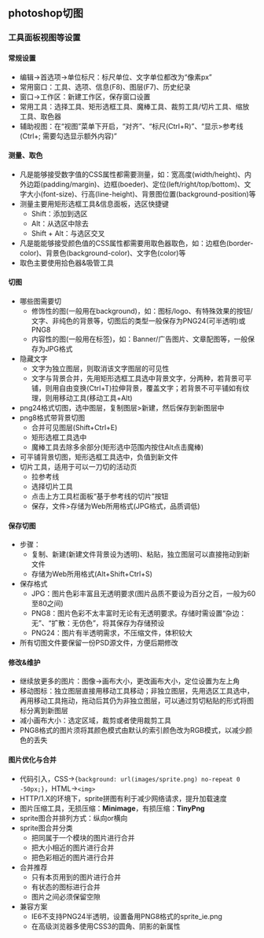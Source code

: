 ## photoshop切图
### 工具面板视图等设置
#### 常规设置
* 编辑→首选项→单位标尺：标尺单位、文字单位都改为“像素px”
* 常用窗口：工具、选项、信息(F8)、图层(F7)、历史纪录
* 窗口→工作区：新建工作区，保存窗口设置
* 常用工具：选择工具、矩形选框工具、魔棒工具、裁剪工具/切片工具、缩放工具、取色器
* 辅助视图：在“视图”菜单下开启，“对齐”、“标尺(Ctrl+R)”、“显示>参考线(Ctrl+; 需要勾选显示额外内容)”

#### 测量、取色
* 凡是能够接受数字值的CSS属性都需要测量，如：宽高度(width/height)、内外边距(padding/margin)、边框(boeder)、定位(left/right/top/bottom)、文字大小(font-size)、行高(line-height)、背景图位置(background-position)等
* 测量主要用矩形选框工具&信息面板，选区快捷键  
	* Shift：添加到选区  
	* Alt：从选区中除去  
	* Shift + Alt：与选区交叉
* 凡是能能够接受颜色值的CSS属性都需要用取色器取色，如：边框色(border-color)、背景色(background-color)、文字色(color)等
* 取色主要使用拾色器&吸管工具

#### 切图
* 哪些图需要切
	* 修饰性的图(一般用在background)，如：图标/logo、有特殊效果的按钮/文字、非纯色的背景等，切图后的类型一般保存为PNG24(可半透明)或PNG8
	* 内容性的图(一般用在<img>标签)，如：Banner/广告图片、文章配图等，一般保存为JPG格式
* 隐藏文字
	* 文字为独立图层，则取消该文字图层的可见性
	* 文字与背景合并，先用矩形选框工具选中背景文字，分两种，若背景可平铺，则用自由变换(Ctrl+T)拉伸背景，覆盖文字；若背景不可平铺如有纹理，则用移动工具(移动工具+Alt)
* png24格式切图，选中图层，复制图层>新建，然后保存到新图层中
* png8格式带背景切图
	* 合并可见图层(Shift+Ctrl+E)
	* 矩形选框工具选中
	* 魔棒工具去除多余部分(矩形选中范围内按住Alt点击魔棒)
* 可平铺背景切图，矩形选框工具选中，负值到新文件
* 切片工具，适用于可以一刀切的活动页
	* 拉参考线
	* 选择切片工具
	* 点击上方工具栏面板“基于参考线的切片”按钮
	* 保存，文件>存储为Web所用格式(JPG格式，品质调低)

#### 保存切图
* 步骤：
	* 复制、新建(新建文件背景设为透明)、粘贴，独立图层可以直接拖动到新文件
	* 存储为Web所用格式(Alt+Shift+Ctrl+S)
* 保存格式
	* JPG：图片色彩丰富且无透明要求(图片品质不要设为百分之百，一般为60至80之间)
	* PNG8：图片色彩不太丰富时无论有无透明要求。存储时需设置“杂边：无”、“扩散：无仿色”，将其保存为存储预设
	* PNG24：图片有半透明需求，不压缩文件，体积较大
* 所有切图文件要保留一份PSD源文件，方便后期修改

#### 修改&维护
* 继续放更多的图片：图像→画布大小，更改画布大小，定位设置为左上角
* 移动图标：独立图层直接用移动工具移动；非独立图层，先用选区工具选中，再用移动工具拖动，拖动后其仍为非独立图层，可以通过剪切粘贴的形式将图标分离到新图层
* 减小画布大小：选定区域，裁剪或者使用裁剪工具
* PNG8格式的图片须将其颜色模式由默认的索引颜色改为RGB模式，以减少颜色的丢失

#### 图片优化与合并
* 代码引入，CSS→`{background: url(images/sprite.png) no-repeat 0 -50px;}`，HTML→`<img>`
* HTTP/1.X的环境下，sprite拼图有利于减少网络请求，提升加载速度
* 图片压缩工具，无损压缩：**Minimage**，有损压缩：**TinyPng**
* sprite图合并排列方式：纵向or横向
* sprite图合并分类
	* 把同属于一个模块的图片进行合并
	* 把大小相近的图片进行合并
	* 把色彩相近的图片进行合并
* 合并推荐
	* 只有本页用到的图片进行合并
	* 有状态的图标进行合并
	* 图片之间必须保留空隙
* 兼容方案
	* IE6不支持PNG24半透明，设置备用PNG8格式的sprite_ie.png
	* 在高级浏览器多使用CSS3的圆角、阴影的新属性